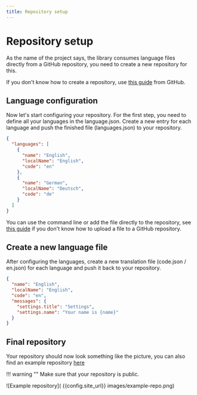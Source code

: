 ```yaml
---
title: Repository setup
---
```


# Repository setup

As the name of the project says, the library consumes language files 
directly from a GitHub repository, you need to create a new repository for this.

If you don't know how to create a repository, use
[this guide](https://docs.github.com/en/free-pro-team@latest/github/getting-started-with-github/create-a-repo) from GitHub.

## Language configuration 

Now let's start configuring your repository. For the first step, you need to define all your languages in the language.json.
Create a new entry for each language and push the finished file (languages.json) to your repository.

```json
{
  "languages": [
    {
      "name": "English",
      "localName": "English",
      "code": "en"
    },
    {
      "name": "German",
      "localName": "Deutsch",
      "code": "de"
    }
  ]
}
```

You can use the command line or add the file directly to the repository, see [this guide](https://docs.github.com/en/free-pro-team@latest/github/managing-files-in-a-repository/adding-a-file-to-a-repository)
if you don't know how to upload a file to a GitHub repository.

## Create a new language file

After configuring the languages, create a new translation file (code.json / en.json) for each language and push it back to your repository.

```json
{
  "name": "English",
  "localName": "English",
  "code": "en",
  "messages": {
    "settings.title": "Settings",
    "settings.name": "Your name is {name}"
  }
}
```

## Final repository
Your repository should now look something like the picture, you can also find an example repository [here](https://github.com/Pretronic/PretronicAccountTranslations)

!!! warning ""
Make sure that your repository is public.


![Example repository]( {{config.site_url}} images/example-repo.png)
